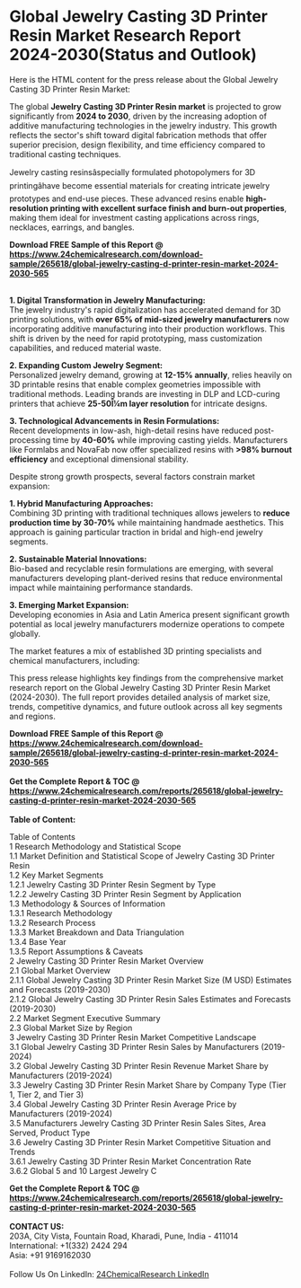 <h1>Global Jewelry Casting 3D Printer Resin Market Research Report 2024-2030(Status and Outlook)</h1><p>Here is the HTML content for the press release about the Global Jewelry Casting 3D Printer Resin Market:



</p><p>The global <strong>Jewelry Casting 3D Printer Resin market</strong> is projected to grow significantly from <strong>2024 to 2030</strong>, driven by the increasing adoption of additive manufacturing technologies in the jewelry industry. This growth reflects the sector's shift toward digital fabrication methods that offer superior precision, design flexibility, and time efficiency compared to traditional casting techniques.</p><p>Jewelry casting resinsâspecially formulated photopolymers for 3D printingâhave become essential materials for creating intricate jewelry prototypes and end-use pieces. These advanced resins enable <strong>high-resolution printing with excellent surface finish and burn-out properties</strong>, making them ideal for investment casting applications across rings, necklaces, earrings, and bangles.</p><div><b>Download FREE Sample of this Report @ 
            <a href="https://www.24chemicalresearch.com/download-sample/265618/global-jewelry-casting-d-printer-resin-market-2024-2030-565">
            https://www.24chemicalresearch.com/download-sample/265618/global-jewelry-casting-d-printer-resin-market-2024-2030-565</a></b></div><br><p><strong>1. Digital Transformation in Jewelry Manufacturing:</strong><br>
The jewelry industry's rapid digitalization has accelerated demand for 3D printing solutions, with <strong>over 65% of mid-sized jewelry manufacturers</strong> now incorporating additive manufacturing into their production workflows. This shift is driven by the need for rapid prototyping, mass customization capabilities, and reduced material waste.</p><p><strong>2. Expanding Custom Jewelry Segment:</strong><br>
Personalized jewelry demand, growing at <strong>12-15% annually</strong>, relies heavily on 3D printable resins that enable complex geometries impossible with traditional methods. Leading brands are investing in DLP and LCD-curing printers that achieve <strong>25-50Î¼m layer resolution</strong> for intricate designs.</p><p><strong>3. Technological Advancements in Resin Formulations:</strong><br>
Recent developments in low-ash, high-detail resins have reduced post-processing time by <strong>40-60%</strong> while improving casting yields. Manufacturers like Formlabs and NovaFab now offer specialized resins with <strong>&gt;98% burnout efficiency</strong> and exceptional dimensional stability.</p><p>Despite strong growth prospects, several factors constrain market expansion:</p><p><strong>1. Hybrid Manufacturing Approaches:</strong><br>
Combining 3D printing with traditional techniques allows jewelers to <strong>reduce production time by 30-70%</strong> while maintaining handmade aesthetics. This approach is gaining particular traction in bridal and high-end jewelry segments.</p><p><strong>2. Sustainable Material Innovations:</strong><br>
Bio-based and recyclable resin formulations are emerging, with several manufacturers developing plant-derived resins that reduce environmental impact while maintaining performance standards.</p><p><strong>3. Emerging Market Expansion:</strong><br>
Developing economies in Asia and Latin America present significant growth potential as local jewelry manufacturers modernize operations to compete globally.</p><p>The market features a mix of established 3D printing specialists and chemical manufacturers, including:</p><p>This press release highlights key findings from the comprehensive market research report on the Global Jewelry Casting 3D Printer Resin Market (2024-2030). The full report provides detailed analysis of market size, trends, competitive dynamics, and future outlook across all key segments and regions.</p><div><b>Download FREE Sample of this Report @ 
            <a href="https://www.24chemicalresearch.com/download-sample/265618/global-jewelry-casting-d-printer-resin-market-2024-2030-565">
            https://www.24chemicalresearch.com/download-sample/265618/global-jewelry-casting-d-printer-resin-market-2024-2030-565</a></b></div><br><div><b>Get the Complete Report & TOC @ 
            <a href="https://www.24chemicalresearch.com/reports/265618/global-jewelry-casting-d-printer-resin-market-2024-2030-565">
            https://www.24chemicalresearch.com/reports/265618/global-jewelry-casting-d-printer-resin-market-2024-2030-565</a></b></div><br>
            <b>Table of Content:</b><p>Table of Contents<br />
1 Research Methodology and Statistical Scope<br />
1.1 Market Definition and Statistical Scope of Jewelry Casting 3D Printer Resin<br />
1.2 Key Market Segments<br />
1.2.1 Jewelry Casting 3D Printer Resin Segment by Type<br />
1.2.2 Jewelry Casting 3D Printer Resin Segment by Application<br />
1.3 Methodology & Sources of Information<br />
1.3.1 Research Methodology<br />
1.3.2 Research Process<br />
1.3.3 Market Breakdown and Data Triangulation<br />
1.3.4 Base Year<br />
1.3.5 Report Assumptions & Caveats<br />
2 Jewelry Casting 3D Printer Resin Market Overview<br />
2.1 Global Market Overview<br />
2.1.1 Global Jewelry Casting 3D Printer Resin Market Size (M USD) Estimates and Forecasts (2019-2030)<br />
2.1.2 Global Jewelry Casting 3D Printer Resin Sales Estimates and Forecasts (2019-2030)<br />
2.2 Market Segment Executive Summary<br />
2.3 Global Market Size by Region<br />
3 Jewelry Casting 3D Printer Resin Market Competitive Landscape<br />
3.1 Global Jewelry Casting 3D Printer Resin Sales by Manufacturers (2019-2024)<br />
3.2 Global Jewelry Casting 3D Printer Resin Revenue Market Share by Manufacturers (2019-2024)<br />
3.3 Jewelry Casting 3D Printer Resin Market Share by Company Type (Tier 1, Tier 2, and Tier 3)<br />
3.4 Global Jewelry Casting 3D Printer Resin Average Price by Manufacturers (2019-2024)<br />
3.5 Manufacturers Jewelry Casting 3D Printer Resin Sales Sites, Area Served, Product Type<br />
3.6 Jewelry Casting 3D Printer Resin Market Competitive Situation and Trends<br />
3.6.1 Jewelry Casting 3D Printer Resin Market Concentration Rate<br />
3.6.2 Global 5 and 10 Largest Jewelry C</p><div><b>Get the Complete Report & TOC @ 
            <a href="https://www.24chemicalresearch.com/reports/265618/global-jewelry-casting-d-printer-resin-market-2024-2030-565">
            https://www.24chemicalresearch.com/reports/265618/global-jewelry-casting-d-printer-resin-market-2024-2030-565</a></b></div><br><b>CONTACT US:</b><br>
            203A, City Vista, Fountain Road, Kharadi, Pune, India - 411014<br>
            International: +1(332) 2424 294<br>
            Asia: +91 9169162030 <br><br>
            Follow Us On LinkedIn: <a href="https://www.linkedin.com/company/24chemicalresearch/">24ChemicalResearch LinkedIn</a>